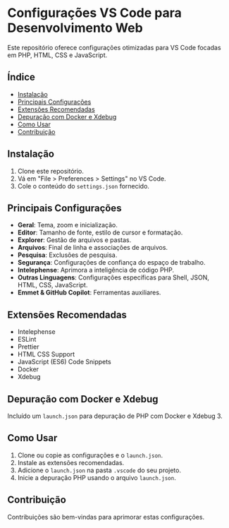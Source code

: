 # Configurações VS Code para Desenvolvimento Web

Este repositório oferece configurações otimizadas para VS Code focadas em PHP, HTML, CSS e JavaScript.

## Índice

- [Instalação](#instalação)
- [Principais Configurações](#principais-configurações)
- [Extensões Recomendadas](#extensões-recomendadas)
- [Depuração com Docker e Xdebug](#depuração-com-docker-e-xdebug)
- [Como Usar](#como-usar)
- [Contribuição](#contribuição)

## Instalação

1. Clone este repositório.
2. Vá em "File > Preferences > Settings" no VS Code.
3. Cole o conteúdo do `settings.json` fornecido.

## Principais Configurações

- **Geral**: Tema, zoom e inicialização.
- **Editor**: Tamanho de fonte, estilo de cursor e formatação.
- **Explorer**: Gestão de arquivos e pastas.
- **Arquivos**: Final de linha e associações de arquivos.
- **Pesquisa**: Exclusões de pesquisa.
- **Segurança**: Configurações de confiança do espaço de trabalho.
- **Intelephense**: Aprimora a inteligência de código PHP.
- **Outras Linguagens**: Configurações específicas para Shell, JSON, HTML, CSS, JavaScript.
- **Emmet & GitHub Copilot**: Ferramentas auxiliares.

## Extensões Recomendadas

- Intelephense
- ESLint
- Prettier
- HTML CSS Support
- JavaScript (ES6) Code Snippets
- Docker
- Xdebug

## Depuração com Docker e Xdebug

Incluído um `launch.json` para depuração de PHP com Docker e Xdebug 3.

## Como Usar

1. Clone ou copie as configurações e o `launch.json`.
2. Instale as extensões recomendadas.
3. Adicione o `launch.json` na pasta `.vscode` do seu projeto.
4. Inicie a depuração PHP usando o arquivo `launch.json`.

## Contribuição

Contribuições são bem-vindas para aprimorar estas configurações.

